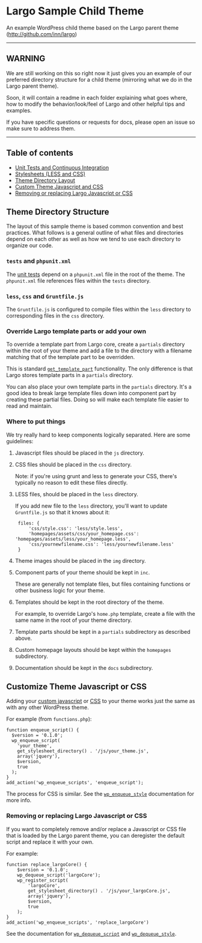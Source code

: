 # Largo Sample Child Theme

An example WordPress child theme based on the Largo parent theme (http://github.com/inn/largo)
* * *
## WARNING

We are still working on this so right now it just gives you an example of our preferred directory structure for a child theme (mirroring what we do in the Largo parent theme). 

Soon, it will contain a readme in each folder explaining what goes where, how to modify the behavior/look/feel of Largo and other helpful tips and examples.

If you have specific questions or requests for docs, please open an issue so make sure to address them.

* * *

## Table of contents

- [Unit Tests and Continuous Integration](/tests/readme.md)
- [Stylesheets (LESS and CSS)](/less/readme.md)
- [Theme Directory Layout](#theme-directory-layout)
- [Custom Theme Javascript and CSS](#custom-theme-javascript-and-css)
- [Removing or replacing Largo Javascript or CSS](#removing-or-replacing-largo-javascript-or-css)

## Theme Directory Structure

The layout of this sample theme is based common convention and best practices. What follows is a general outline of what files and directories depend on each other as well as how we tend to use each directory to organize our code.

### `tests` and `phpunit.xml`

The [unit tests](/tests/readme.md) depend on a `phpunit.xml` file in the root of the theme. The `phpunit.xml` file references files within the `tests` directory.

### `less`, `css` and `Gruntfile.js`

The `Gruntfile.js` is configured to compile files within the `less` directory to corresponding files in the `css` directory.

### Override Largo template parts or add your own

To override a template part from Largo core, create a `partials` directory within the root of your theme and add a file to the directory with a filename matching that of the template part to be overridden.

This is standard [`get_template_part`](http://codex.wordpress.org/Function_Reference/get_template_part) functionality. The only difference is that Largo stores template parts in a `partials` directory.

You can also place your own template parts in the `partials` directory. It's a good idea to break large template files down into component part by creating these partial files. Doing so will make each template file easier to read and maintain.

### Where to put things

We try really hard to keep components logically separated. Here are some guidelines:

1. Javascript files should be placed in the `js` directory.
2. CSS files should be placed in the `css` directory.

    Note: if you're using grunt and less to generate your CSS, there's typically no reason to edit these files directly.

3. LESS files, should be placed in the `less` directory.

    If you add new file to the `less` directory, you'll want to update `Gruntfile.js` so that it knows about it:

        files: {
            'css/style.css': 'less/style.less',
            'homepages/assets/css/your_homepage.css': 'homepages/assets/less/your_homepage.less',
            'css/yournewfilename.css': 'less/yournewfilename.less'
        }
4. Theme images should be placed in the `img` directory.

5. Component parts of your theme should be kept in `inc`.

    These are generally not template files, but files containing functions or other business logic for your theme.

6. Templates should be kept in the root directory of the theme.

    For example, to override Largo's `home.php` template, create a file with the same name in the root of your theme directory.

7. Template parts should be kept in a `partials` subdirectory as described above.
8. Custom homepage layouts should be kept within the `homepages` subdirectory.
9. Documentation should be kept in the `docs` subdirectory.

## Customize Theme Javascript or CSS

Adding your [custom javascript](http://codex.wordpress.org/Function_Reference/wp_enqueue_script) or [CSS](http://codex.wordpress.org/Function_Reference/wp_enqueue_style) to your theme works just the same as with any other WordPress theme.

For example (from `functions.php`):

    function enqueue_script() {
      $version = '0.1.0';
      wp_enqueue_script(
        'your_theme',
        get_stylesheet_directory() . '/js/your_theme.js',
        array('jquery'),
        $version,
        true
      );
    }
    add_action('wp_enqueue_scripts', 'enqueue_script');

The process for CSS is similar. See the [`wp_enqueue_style`](http://codex.wordpress.org/Function_Reference/wp_enqueue_style) documentation for more info.

### Removing or replacing Largo Javascript or CSS

If you want to completely remove and/or replace a Javascript or CSS file that is loaded by the Largo parent theme, you can deregister the default script and replace it with your own.

For example:

	function replace_largoCore() {
		$version = '0.1.0';
		wp_dequeue_script('largoCore');
		wp_register_script(
			'largoCore',
			get_stylesheet_directory() . '/js/your_largoCore.js',
			array('jquery'),
			$version,
			true
		);
	}
	add_action('wp_enqueue_scripts', 'replace_largoCore')

See the documentation for [`wp_dequeue_script`](http://codex.wordpress.org/Function_Reference/wp_dequeue_script) and [`wp_dequeue_style`](http://codex.wordpress.org/Function_Reference/wp_dequeue_style).
